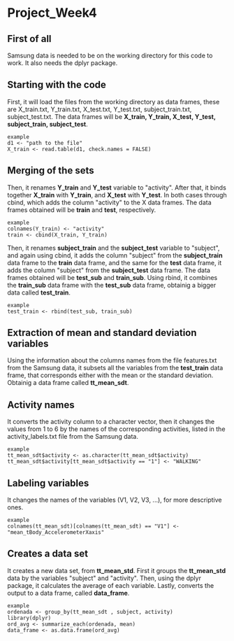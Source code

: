 # Project_Week4
## First of all
Samsung data is needed to be on the working directory for this code to work.
It also needs the dplyr package.

## Starting with the code
First, it will load the files from the working directory as data frames, these are X_train.txt, Y_train.txt, X_test.txt, Y_test.txt, subject_train.txt, subject_test.txt.
The data frames will be **X_train, Y_train, X_test, Y_test, subject_train, subject_test**.

```
example
d1 <- "path to the file"
X_train <- read.table(d1, check.names = FALSE)
```

## Merging of the sets

Then, it renames **Y_train** and **Y_test** variable to "activity". After that, it binds together **X_train** with **Y_train**, and **X_test** with **Y_test**. In both cases through cbind, which adds the column "activity" to the X data frames.
The data frames obtained will be **train** and **test**, respectively.

```
example
colnames(Y_train) <- "activity"
train <- cbind(X_train, Y_train)
```

Then, it renames **subject_train** and the **subject_test** variable to "subject", and again using cbind, it adds the column "subject" from the **subject_train** data frame to the **train** data frame, and the same for the **test** data frame, it adds the column "subject" from the **subject_test** data frame.
The data frames obtained will be **test_sub** and **train_sub**.
Using rbind, it combines the **train_sub** data frame with the **test_sub** data frame, obtainig a bigger data called **test_train**.

```
example
test_train <- rbind(test_sub, train_sub)
```

## Extraction of mean and standard deviation variables
Using the information about the columns names from the file features.txt from the Samsung data, it subsets all the variables from the **test_train** data frame, that corresponds either with the mean or the standard deviation.
Obtainig a data frame called **tt_mean_sdt**.

## Activity names
It converts the activity column to a character vector, then it changes the values from 1 to 6 by the names of the corresponding activities, listed in the activity_labels.txt file from the Samsung data.

```
example
tt_mean_sdt$activity <- as.character(tt_mean_sdt$activity)
tt_mean_sdt$activity[tt_mean_sdt$activity == "1"] <- "WALKING"
```

## Labeling variables
It changes the names of the variables (V1, V2, V3, ...), for more descriptive ones.

```
example
colnames(tt_mean_sdt)[colnames(tt_mean_sdt) == "V1"] <- "mean_tBody_AccelerometerXaxis"
```
## Creates a data set
It creates a new data set, from **tt_mean_std**. First it groups the **tt_mean_std** data by the variables "subject" and "activity". Then, using the dplyr package, it calculates the average of each variable. 
Lastly, converts the output to a data frame, called **data_frame**.
```
example
ordenada <- group_by(tt_mean_sdt , subject, activity)
library(dplyr)
ord_avg <- summarize_each(ordenada, mean)
data_frame <- as.data.frame(ord_avg)
```
